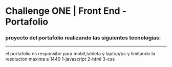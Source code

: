 # Challenge ONE | Front End -  Portafolio


### proyecto del portafolio realizando las siguientes tecnologias:
---
el portafolio  es responsibe para mobil,tableta y laptop/pc y limitando la resolucion maxima  a 1440
1-javascript
2-html
3-css

